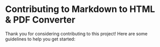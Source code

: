 # Contributing to Markdown to HTML & PDF Converter

Thank you for considering contributing to this project! Here are some guidelines to help you get started:
